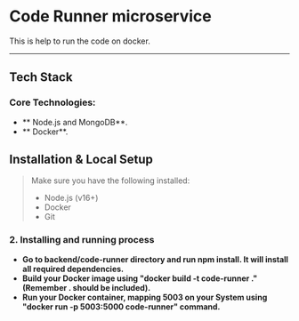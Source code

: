 # Code Runner microservice

This is help to run the code on docker.

---


## Tech Stack

### Core Technologies:
- ** Node.js and MongoDB**.
- ** Docker**.


##  Installation & Local Setup

> Make sure you have the following installed:
> - Node.js (v16+)
> - Docker
> - Git


### 2. Installing and running process

- **Go to backend/code-runner directory and run npm install. It will install all required dependencies.**
- **Build your Docker image using "docker build -t code-runner ."(Remember . should be included).**
- **Run your Docker container, mapping 5003 on your System using "docker run -p 5003:5000 code-runner" command.**